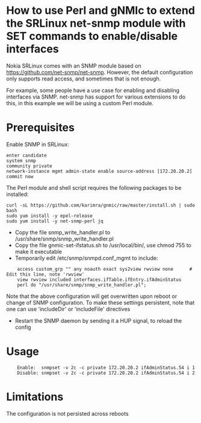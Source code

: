 # How to use Perl and gNMIc to extend the SRLinux net-snmp module with SET commands to enable/disable interfaces

Nokia SRLinux comes with an SNMP module based on https://github.com/net-snmp/net-snmp. However, the default configuration only supports read access, and sometimes that is not enough.

For example, some people have a use case for enabling and disabling interfaces via SNMP. net-snmp has support for various extensions to do this, in this example we will be using a custom Perl module.

# Prerequisites
Enable SNMP in SRLinux:
````
enter candidate
system snmp
community private
network-instance mgmt admin-state enable source-address [172.20.20.2]
commit now
````

The Perl module and shell script requires the following packages to be installed:
````
curl -sL https://github.com/karimra/gnmic/raw/master/install.sh | sudo bash
sudo yum install -y epel-release
sudo yum install -y net-snmp-perl jq
````

* Copy the file snmp_write_handler.pl to /usr/share/snmp/snmp_write_handler.pl
* Copy the file gnmic-set-ifstatus.sh to /usr/local/bin/, use chmod 755 to make it executable
* Temporarily edit /etc/snmp/snmpd.conf_mgmt to include:
````
    access custom_grp "" any noauth exact sys2view rwview none      # Edit this line, note 'rwview'
    view rwview included interfaces.ifTable.ifEntry.ifAdminStatus
    perl do "/usr/share/snmp/snmp_write_handler.pl";
````
  Note that the above configuration will get overwritten upon reboot or change of SNMP configuration.
  To make these settings persistent, note that one can use 'includeDir' or 'includeFile' directives

* Restart the SNMP daemon by sending it a HUP signal, to reload the config

# Usage
````
    Enable:  snmpset -v 2c -c private 172.20.20.2 ifAdminStatus.54 i 1
    Disable: snmpset -v 2c -c private 172.20.20.2 ifAdminStatus.54 i 2
````

# Limitations
The configuration is not persisted across reboots
